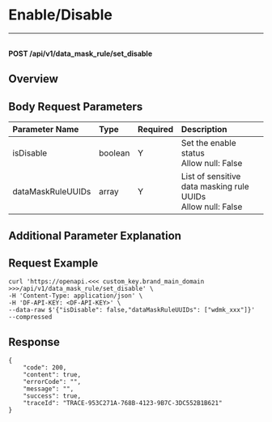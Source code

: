 # Enable/Disable

---

<br />**POST /api/v1/data_mask_rule/set_disable**

## Overview




## Body Request Parameters

| Parameter Name        | Type     | Required | Description              |
|:---------------------|:---------|:---------|:-------------------------|
| isDisable            | boolean  | Y        | Set the enable status<br>Allow null: False <br> |
| dataMaskRuleUUIDs    | array    | Y        | List of sensitive data masking rule UUIDs<br>Allow null: False <br> |

## Additional Parameter Explanation





## Request Example
```shell
curl 'https://openapi.<<< custom_key.brand_main_domain >>>/api/v1/data_mask_rule/set_disable' \
-H 'Content-Type: application/json' \
-H 'DF-API-KEY: <DF-API-KEY>' \
--data-raw $'{"isDisable": false,"dataMaskRuleUUIDs": ["wdmk_xxx"]}'
--compressed
```




## Response
```shell
{
    "code": 200,
    "content": true,
    "errorCode": "",
    "message": "",
    "success": true,
    "traceId": "TRACE-953C271A-768B-4123-9B7C-3DC552B1B621"
} 
```